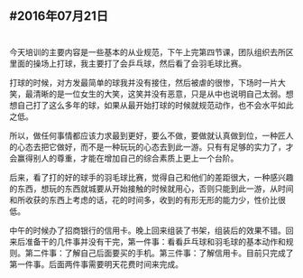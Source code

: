 #2016年07月21日
---
#
今天培训的主要内容是一些基本的从业规范，下午上完第四节课，团队组织去所区里面的操场上打球，我主要打了会乒乓球，然后看了会羽毛球比赛。

打球的时候，对方发最简单的球我并没有接住，然后被虐的很惨，下场时一片大笑，最清晰的是一位女生的大笑，这笑并没有恶意，只是从中也说明自己太弱。想想自己打了这么多年的球，如果从最开始打球的时候就规范动作，也不会水平如此之低。

所以，做任何事情都应该力求最到更好，要么不做，要做就认真做到位，一种匠人的心态去把它做好，而不是一种玩玩的心态去到此一游。只有有足够的实力了，才会赢得别人的尊重，才能在增加自己的综合素质上更上一个台阶。

后来，看了打的好的球手的羽毛球比赛，觉得自己和他们的差距很大，一种感兴趣的东西，想玩的东西就城要从开始接触的时候就用心，否则只能到此一游，从时间和所收获的东西上考虑的话，花的时间多，收到的有形无形的能力少，性价比很低。

中午的时候办了招商银行的信用卡。晚上回来组装了书架，组装后的效果不错。回来后准备干的几件事并没有干完，第一件事：看看乒乓球和羽毛球的基本动作和规则。第二件事：了解自己后面要买的手机。第三件事：了解信用卡。目前只完成了第一件事。后面两件事需要明天花费时间来完成。